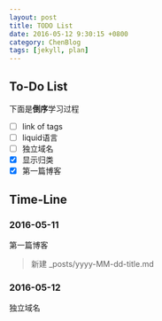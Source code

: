 ```yaml
---
layout: post
title: TODO List
date: 2016-05-12 9:30:15 +0800
category: ChenBlog
tags: [jekyll, plan]
---
```


## To-Do List

下面是**倒序**学习过程

- [ ] link of tags
- [ ] liquid语言
- [ ] 独立域名
- [x] 显示归类
- [x] 第一篇博客

## Time-Line

### 2016-05-11

第一篇博客
> 新建 \_posts/yyyy-MM-dd-title.md

### 2016-05-12

独立域名
